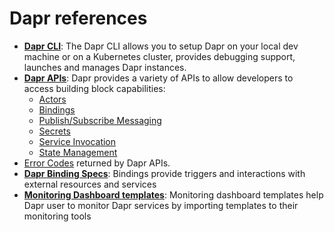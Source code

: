 # Dapr references

- **[Dapr CLI](https://github.com/dapr/cli)**: The Dapr CLI allows you to setup Dapr on your local dev machine or on a Kubernetes cluster, provides debugging support, launches and manages Dapr instances.
- **[Dapr APIs](./api)**: Dapr provides a variety of APIs to allow developers to access building block capabilities:
  - [Actors](./api/actors_api.md)
  - [Bindings](./api/bindings_api.md)
  - [Publish/Subscribe Messaging](./api/pubsub_api.md)
  - [Secrets](./api/secrets_api.md)
  - [Service Invocation](./api/service_invocation_api.md)
  - [State Management](./api/state_api.md)
- [Error Codes](./api/error_codes.md) returned by Dapr APIs.
- **[Dapr Binding Specs](./specs/bindings)**: Bindings provide triggers and interactions with external resources and services
- **[Monitoring Dashboard templates](./dashboard/README.md)**: Monitoring dashboard templates help Dapr user to monitor Dapr services by importing templates to their monitoring tools
